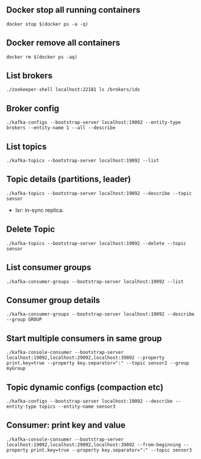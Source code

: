 ## Docker stop all running containers
```
docker stop $(docker ps -a -q)
```

## Docker remove all containers
```
docker rm $(docker ps -aq)
```

## List brokers
```
./zookeeper-shell localhost:22181 ls /brokers/ids
```

## Broker config
```
./kafka-configs --bootstrap-server localhost:19092 --entity-type brokers --entity-name 1 --all --describe
```

## List topics
```
./kafka-topics --bootstrap-server localhost:19092 --list
```

## Topic details (partitions, leader)
```
./kafka-topics --bootstrap-server localhost:19092 --describe --topic sensor
```
- Isr: in-sync replica.

## Delete Topic
```
./kafka-topics --bootstrap-server localhost:19092 --delete --topic sensor
```

## List consumer groups
```
./kafka-consumer-groups --bootstrap-server localhost:19092 --list
```

## Consumer group details
```
./kafka-consumer-groups --bootstrap-server localhost:19092 --describe --group GROUP
```

## Start multiple consumers in same group
```
./kafka-console-consumer --bootstrap-server localhost:19092,localhost:29092,localhost:39092 --property print.key=true --property key.separator=":" --topic sensor2 --group myGroup
```
## Topic dynamic configs (compaction etc)
```
./kafka-configs --bootstrap-server localhost:19092 --describe --entity-type topics --entity-name sensor3
```

## Consumer: print key and value
```
./kafka-console-consumer --bootstrap-server localhost:19092,localhost:29092,localhost:39092 --from-beginning --property print.key=true --property key.separator=":" --topic sensor3
```
